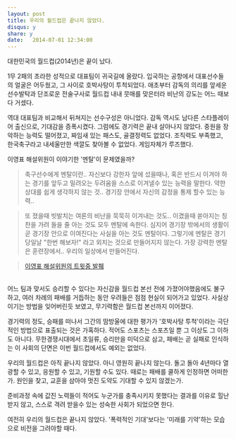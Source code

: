 ```yaml
---
layout: post
title: 우리의 월드컵은 끝나지 않았다.
disqus: y
share: y
date:   2014-07-01 12:34:00
---
```


대한민국의 월드컵(2014년)은 끝이 났다. 

1무 2패의 초라한 성적으로 대표팀이 귀국길에 올랐다. 입국하는 공항에서 대표선수들의 얼굴은 어두웠고, 그 사이로 호박사탕이 투척되었다. 
애초부터 감독의 의리를 앞세운 선수발탁과 단조로운 전술구사로 월드컵 내내 뭇매를 맞은터라 비난의 강도는 어느 때보다 거셌다.  

역대 대표팀과 비교해서 뒤쳐지는 선수구성은 아니었다. 감독 역시도 남다른 스타플레이어 출신으로, 기대감을 증폭시켰다. 그럼에도 경기력은 끝내 살아나지 않았다. 중원을 장악하는 능력도 떨어졌고, 짜임새 있는 패스도, 골결정력도 없었다. 조직력도 부족했고, 한국축구라고 내세울만한 색깔도 찾아볼 수 없었다. 게임자체가 루즈했다. 


이영표 해설위원이 이야기한 '멘탈'이 문제였을까? 



>축구선수에게 멘탈이란.. 자신보다 강한자 앞에 섰을때나, 혹은 반드시 이겨야 하는 경기를 앞두고 밀려오는 두려움을 스스로 이겨낼수 있는 능력을 말한다. 약한 상대를 쉽게 생각하지 않는 것.. 경기장 안에서 자신의 감정을 통제 할수 있는 능력.. 


>또 졌을때 빗발치는 여론의 비난을 묵묵히 이겨내는 것도.. 이겼을때 쏟아지는 칭찬을 가려 들을 줄 아는 것도 모두 멘탈에 속한다. 심지어 경기장 밖에서의 생활이 곧 경기장 안으로 이여진다는 사실을 아는 것도 멘탈이다. 그렇기에 멘탈은 경기 당일날 "한번 해보자!" 라고 외치는 것으로 만들어지지 않는다. 가장 강력한 멘탈은 훈련장에서.. 우리의 일상에서 만들어진다.

>[이영표 해설위원의 트윗중 발췌](http://twtkr.olleh.com/view.php?long_id=L1kKoN)


<br>
어느 팀과 맞서도 승리할 수 있다는 자신감을 월드컵 본선 전에 가졌어야했음에도 불구하고, 여러 차례의 패배를 거듭하는 동안 우려들은 점점 현실이 되어가고 있었다. 사실상 이기는 방법을 잊어버린듯 보였고, 무기력함은 월드컵 본선까지 이어졌다.  

경기력의 정도, 승패를 떠나서 그간의 땀방울에 대한 평가가 '호박사탕 투척'이라는 극단적인 방법으로 표출되는 것은 가혹하다. 적어도 스포츠는 스포츠일 뿐 그 이상도 그 이하도 아니다. 무한경쟁시대에서 초일류, 승리만을 미덕으로 삼고, 패배는 곧 실패로 인식하는 이 사회의 단면은 이번 월드컵에서도 예외는 없었다. 

우리의 월드컵은 아직 끝나지 않았다. 아니 영원히 끝나지 않는다. 돌고 돌아 4년마다 열광할 수 있고, 응원할 수 있고, 기원할 수도 있다. 때로는 패배를 쿨하게 인정하면 어떠한가. 원인을 찾고, 교훈을 삼아야 멋진 도약도 기대할 수 있지 않겠는가. 

준비과정 속에 값진 노력들이 적어도 누군가를 충족시키지 못했다는 결과를 이유로 힐난받지 않고, 스스로 격려 받을수 있는 성숙한 사회가 되었으면 한다. 

여전히 우리의 월드컵은 끝나지 않았다. '폭력적인 기대'보다는 '미래를 기약'하는 모습으로 비전을 그려야할 때다. 